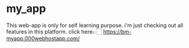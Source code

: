 # my_app

This web-app is only for self learning purpose.
i'm just checking out all features in this platform.
click here👉🏻 https://bm-myapp.000webhostapp.com/
